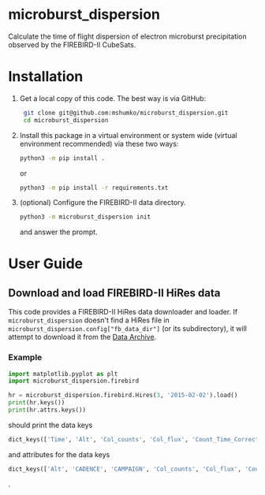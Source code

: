 # microburst_dispersion
Calculate the time of flight dispersion of electron microburst precipitation observed by the FIREBIRD-II CubeSats.

# Installation
1. Get a local copy of this code. The best way is via GitHub:
   ```bash
    git clone git@github.com:mshumko/microburst_dispersion.git
    cd microburst_dispersion
   ```
2. Install this package in a virtual environment or system wide (virtual environment recommended) via these two ways: 
   ```bash 
   python3 -m pip install .
   ```
   or
   ```bash 
   python3 -m pip install -r requirements.txt 
   ```

3. (optional) Configure the FIREBIRD-II data directory.
   ```bash 
   python3 -m microburst_dispersion init
   ```
   and answer the prompt.

# User Guide
## Download and load FIREBIRD-II HiRes data
This code provides a FIREBIRD-II HiRes data downloader and loader. If `microburst_dispersion` doesn't find a HiRes file in `microburst_dispersion.config["fb_data_dir"]` (or its subdirectory), it will attempt to download it from the [Data Archive](http://solar.physics.montana.edu/FIREBIRD_II/).

### Example
```python
import matplotlib.pyplot as plt
import microburst_dispersion.firebird

hr = microburst_dispersion.firebird.Hires(3, '2015-02-02').load()  
print(hr.keys())
print(hr.attrs.keys()) 
```

should print the data keys

```python
dict_keys(['Time', 'Alt', 'Col_counts', 'Col_flux', 'Count_Time_Correction', 'Flag', 'Lat', 'Lon', 'Loss_cone_type', 'MLT', 'McIlwainL', 'Sur_counts', 'Sur_flux', 'kp'])
```
and attributes for the data keys
```python
dict_keys(['Alt', 'CADENCE', 'CAMPAIGN', 'Col_counts', 'Col_flux', 'Count_Time_Correction', 'DESCRIPTION', 'Flag', 'Lat', 'Lon', 'Loss_cone_type', 'MISSION', 'MLT', 'McIlwainL', 'SPACECRAFT', 'Sur_counts', 'Sur_flux', 'Time', 'kp'])
```
.